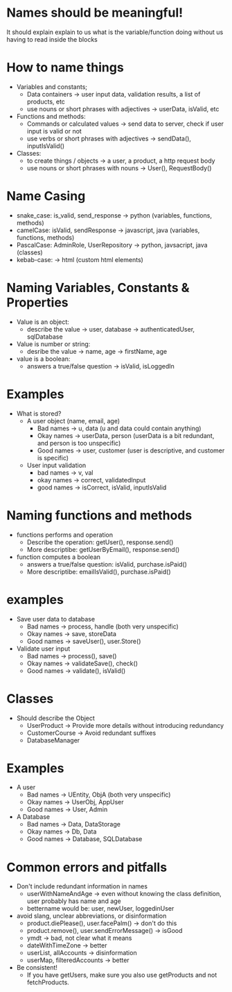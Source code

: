 # Names should be meaningful!

It should explain explain to us what is the variable/function doing without us having to read inside the blocks

# How to name things

- Variables and constants;
  - Data containers -> user input data, validation results, a list of products, etc
  - use nouns or short phrases with adjectives -> userData, isValid, etc
- Functions and methods:
  - Commands or calculated values -> send data to server, check if user input is valid or not
  - use verbs or short phrases with adjectives -> sendData(), inputIsValid()
- Classes:
  - to create things / objects -> a user, a product, a http request body
  - use nouns or short phrases with nouns -> User(), RequestBody()

# Name Casing

- snake_case: is_valid, send_response -> python (variables, functions, methods)
- camelCase: isValid, sendResponse -> javascript, java (variables, functions, methods)
- PascalCase: AdminRole, UserRepository -> python, javsacript, java (classes)
- kebab-case: <side-drawer> -> html (custom html elements)

# Naming Variables, Constants & Properties

- Value is an object:
  - describe the value -> user, database -> authenticatedUser, sqlDatabase
- Value is number or string:
  - desribe the value -> name, age -> firstName, age
- value is a boolean:
  - answers a true/false question -> isValid, isLoggedIn

# Examples

- What is stored?
  - A user object (name, email, age)
    - Bad names -> u, data (u and data could contain anything)
    - Okay names -> userData, person (userData is a bit redundant, and person is too unspecific)
    - Good names -> user, customer (user is descriptive, and customer is specific)
  - User input validation
    - bad names -> v, val
    - okay names -> correct, validatedInput
    - good names -> isCorrect, isValid, inputIsValid

# Naming functions and methods

- functions performs and operation
  - Describe the operation: getUser(), response.send()
  - More descriptibe: getUserByEmail(), response.send()
- function computes a boolean
  - answers a true/false question: isValid, purchase.isPaid()
  - More descriptibe: emailIsValid(), purchase.isPaid()

# examples

- Save user data to database
  - Bad names -> process, handle (both very unspecific)
  - Okay names -> save, storeData
  - Good names -> saveUser(), user.Store()
- Validate user input
  - Bad names -> process(), save()
  - Okay names -> validateSave(), check()
  - Good names -> validate(), isValid()

# Classes

- Should describe the Object
  - UserProduct -> Provide more details without introducing redundancy
  - CustomerCourse -> Avoid redundant suffixes
  - DatabaseManager

# Examples

- A user
  - Bad names -> UEntity, ObjA (both very unspecific)
  - Okay names -> UserObj, AppUser
  - Good names -> User, Admin
- A Database
  - Bad names -> Data, DataStorage
  - Okay names -> Db, Data
  - Good names -> Database, SQLDatabase

# Common errors and pitfalls

- Don't include redundant information in names
  - userWithNameAndAge -> even without knowing the class definition, user probably has name and age
  - bettername would be: user, newUser, loggedinUser
- avoid slang, unclear abbreviations, or disinformation
  - product.diePlease(), user.facePalm() -> don't do this
  - product.remove(), user.sendErrorMessage() -> isGood
  - ymdt -> bad, not clear what it means
  - dateWithTimeZone -> better
  - userList, allAccounts -> disinformation
  - userMap, filteredAccounts -> better
- Be consistent!
  - If you have getUsers, make sure you also use getProducts and not fetchProducts.